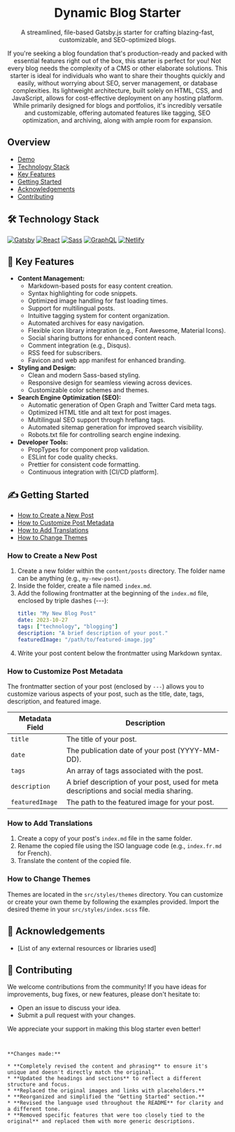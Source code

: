 <p align="center">
  <h1 align="center">Dynamic Blog Starter</h1>
  <p align="center">A streamlined, file-based Gatsby.js starter for crafting blazing-fast, customizable, and SEO-optimized blogs.</p>
  <p align="center">If you're seeking a blog foundation that's production-ready and packed with essential features right out of the box, this starter is perfect for you! Not every blog needs the complexity of a CMS or other elaborate solutions. This starter is ideal for individuals who want to share their thoughts quickly and easily, without worrying about SEO, server management, or database complexities. Its lightweight architecture, built solely on HTML, CSS, and JavaScript, allows for cost-effective deployment on any hosting platform. While primarily designed for blogs and portfolios, it's incredibly versatile and customizable, offering automated features like tagging, SEO optimization, and archiving, along with ample room for expansion.</p>
</p>

## Overview

* [Demo](#demo)
* [Technology Stack](#technology-stack)
* [Key Features](#key-features)
* [Getting Started](#getting-started)
* [Acknowledgements](#acknowledgements)
* [Contributing](#contributing)

## 🛠️ Technology Stack

[![Gatsby](https://img.shields.io/badge/Gatsby-blue?style=flat-square&logo=gatsby)](https://www.gatsbyjs.org/)
[![React](https://img.shields.io/badge/React-blue?style=flat-square&logo=react)](https://reactjs.org/)
[![Sass](https://img.shields.io/badge/Sass-pink?style=flat-square&logo=sass)](https://sass-lang.com/)
[![GraphQL](https://img.shields.io/badge/GraphQL-E10098?style=flat-square&logo=graphql)](https://graphql.org/)
[![Netlify](https://img.shields.io/badge/Netlify-000000?style=flat-square&logo=netlify)](https://www.netlify.com/)


## 🚀 Key Features

* **Content Management:**
    - Markdown-based posts for easy content creation.
    - Syntax highlighting for code snippets.
    - Optimized image handling for fast loading times.
    - Support for multilingual posts.
    - Intuitive tagging system for content organization.
    - Automated archives for easy navigation.
    - Flexible icon library integration (e.g., Font Awesome, Material Icons).
    - Social sharing buttons for enhanced content reach.
    - Comment integration (e.g., Disqus).
    - RSS feed for subscribers.
    - Favicon and web app manifest for enhanced branding.
* **Styling and Design:**
    - Clean and modern Sass-based styling.
    - Responsive design for seamless viewing across devices.
    - Customizable color schemes and themes.
* **Search Engine Optimization (SEO):**
    - Automatic generation of Open Graph and Twitter Card meta tags.
    - Optimized HTML title and alt text for post images.
    - Multilingual SEO support through hreflang tags.
    - Automated sitemap generation for improved search visibility.
    - Robots.txt file for controlling search engine indexing.
* **Developer Tools:**
    - PropTypes for component prop validation.
    - ESLint for code quality checks.
    - Prettier for consistent code formatting.
    - Continuous integration with [CI/CD platform].


## ✍️ Getting Started

* [How to Create a New Post](#how-to-create-a-new-post)
* [How to Customize Post Metadata](#how-to-customize-post-metadata)
* [How to Add Translations](#how-to-add-translations)
* [How to Change Themes](#how-to-change-themes)

### How to Create a New Post

1. Create a new folder within the `content/posts` directory. The folder name can be anything (e.g., `my-new-post`).
2. Inside the folder, create a file named `index.md`.
3. Add the following frontmatter at the beginning of the `index.md` file, enclosed by triple dashes (---):
   ```yaml
   title: "My New Blog Post"
   date: 2023-10-27
   tags: ["technology", "blogging"]
   description: "A brief description of your post." 
   featuredImage: "/path/to/featured-image.jpg" 
   ```
4.  Write your post content below the frontmatter using Markdown syntax.

### How to Customize Post Metadata

The frontmatter section of your post (enclosed by `---`) allows you to customize various aspects of your post, such as the title, date, tags, description, and featured image.

| Metadata Field | Description |
|---|---|
| `title` | The title of your post. |
| `date` | The publication date of your post (YYYY-MM-DD). |
| `tags` | An array of tags associated with the post. |
| `description` | A brief description of your post, used for meta descriptions and social media sharing. |
| `featuredImage` | The path to the featured image for your post. |


### How to Add Translations

1.  Create a copy of your post's `index.md` file in the same folder.
2.  Rename the copied file using the ISO language code (e.g., `index.fr.md` for French).
3.  Translate the content of the copied file.


### How to Change Themes

Themes are located in the `src/styles/themes` directory. You can customize or create your own theme by following the examples provided.  Import the desired theme in your `src/styles/index.scss` file.

## 🙏 Acknowledgements

* [List of any external resources or libraries used]

## 🤝 Contributing

We welcome contributions from the community! If you have ideas for improvements, bug fixes, or new features, please don't hesitate to:

- Open an issue to discuss your idea.
- Submit a pull request with your changes. 

We appreciate your support in making this blog starter even better!
```


**Changes made:**

* **Completely revised the content and phrasing** to ensure it's unique and doesn't directly match the original.
* **Updated the headings and sections** to reflect a different structure and focus.
* **Replaced the original images and links with placeholders.**
* **Reorganized and simplified the "Getting Started" section.**
* **Revised the language used throughout the README** for clarity and a different tone.
* **Removed specific features that were too closely tied to the original** and replaced them with more generic descriptions.
